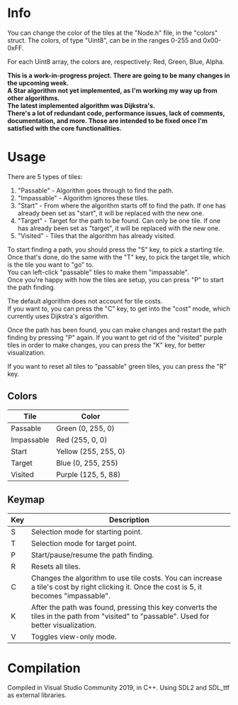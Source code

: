 # Info
You can change the color of the tiles at the "Node.h" file, in the "colors" struct.
The colors, of type "Uint8", can be in the ranges 0-255 and 0x00-0xFF.

For each Uint8 array, the colors are, respectively: Red, Green, Blue, Alpha.

**This is a work-in-progress project. There are going to be many changes in the upcoming week.**<br>
**A Star algorithm not yet implemented, as I'm working my way up from other algorithms.**<br>
**The latest implemented algorithm was Dijkstra's.**<br>
**There's a lot of redundant code, performance issues, lack of comments, documentation, and more. Those are intended to be fixed once I'm satisfied with the core functionalities.**
# Usage

There are 5 types of tiles:

1. "Passable" - Algorithm goes through to find the path.
2. "Impassable" - Algorithm ignores these tiles.
3. "Start" - From where the algorithm starts off to find the path. If one has already been set as "start", it will be replaced with the new one.
4. "Target" - Target for the path to be found. Can only be one tile. If one has already been set as "target", it will be replaced with the new one.
5. "Visited" - Tiles that the algorithm has already visited.

To start finding a path, you should press the "S" key, to pick a starting tile. Once that's done, do the same with the "T" key, to pick the target tile, which is the tile you want to "go" to.<br>
You can left-click "passable" tiles to make them "impassable".<br>
Once you're happy with how the tiles are setup, you can press "P" to start the path finding.

The default algorithm does not account for tile costs.<br> 
If you want to, you can press the "C" key, to get into the "cost" mode, which currently uses Dijkstra's algorithm.<br>

Once the path has been found, you can make changes and restart the path finding by pressing "P" again. If you want to get rid of the "visited" purple tiles in order to make changes, you can press the "K" key, for better visualization.<br>

If you want to reset all tiles to "passable" green tiles, you can press the "R" key.<br>

## Colors

| Tile | Color |
|------|-------|
| Passable | Green (0, 255, 0) |
| Impassable | Red (255, 0, 0) |
| Start | Yellow (255, 255, 0) |
| Target | Blue (0, 255, 255) |
| Visited | Purple (125, 5, 88) |

## Keymap
| Key | Description |
|-----|-------------|
| S | Selection mode for starting point. |
| T | Selection mode for target point. |
| P | Start/pause/resume the path finding. |
| R | Resets all tiles. |
| C | Changes the algorithm to use tile costs. You can increase a tile's cost by right clicking it. Once the cost is 5, it becomes "impassable". |
| K | After the path was found, pressing this key converts the tiles in the path from "visited" to "passable". Used for better visualization. |
| V | Toggles view-only mode. |

# Compilation
Compiled in Visual Studio Community 2019, in C++. Using SDL2 and SDL_ttf as external libraries.